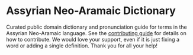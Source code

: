 
# Assyrian Neo-Aramaic Dictionary

Curated public domain dictionary and pronunciation guide for terms in the Assyrian Neo-Aramaic language. See the [contributing guide](https://github.com/drumworkteam/term/blob/make/.github/contributing.md) for details on how to contribute. We would love your support, even if it is just fixing a word or adding a single definition. Thank you for all your help!